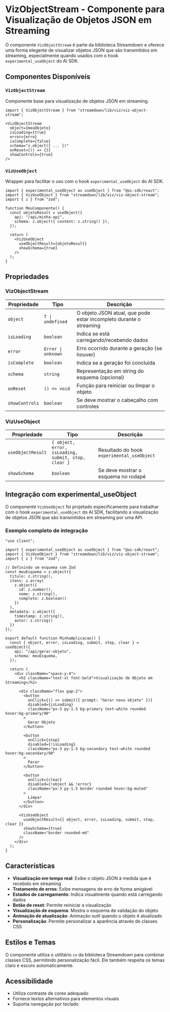 # VizObjectStream - Componente para Visualização de Objetos JSON em Streaming

O componente `VizObjectStream` é parte da biblioteca Streamdown e oferece uma forma elegante de visualizar objetos JSON que são transmitidos em streaming, especialmente quando usados com o hook `experimental_useObject` do AI SDK.

## Componentes Disponíveis

### `VizObjectStream`

Componente base para visualização de objetos JSON em streaming.

```tsx
import { VizObjectStream } from "streamdown/lib/viz/viz-object-stream";

<VizObjectStream
  object={meuObjeto}
  isLoading={true}
  error={erro}
  isComplete={false}
  schema="z.object({ ... })"
  onReset={() => {}}
  showControls={true}
/>
```

### `VizUseObject`

Wrapper para facilitar o uso com o hook `experimental_useObject` do AI SDK.

```tsx
import { experimental_useObject as useObject } from "@ai-sdk/react";
import { VizUseObject } from "streamdown/lib/viz/viz-object-stream";
import { z } from "zod";

function MeuComponente() {
  const objetoResult = useObject({
    api: "/api/minha-api",
    schema: z.object({ content: z.string() }),
  });

  return (
    <VizUseObject
      useObjectResult={objetoResult}
      showSchema={true}
    />
  );
}
```

## Propriedades

### VizObjectStream

| Propriedade | Tipo | Descrição |
|-------------|------|-----------|
| `object` | `T \| undefined` | O objeto JSON atual, que pode estar incompleto durante o streaming |
| `isLoading` | `boolean` | Indica se está carregando/recebendo dados |
| `error` | `Error \| unknown` | Erro ocorrido durante a geração (se houver) |
| `isComplete` | `boolean` | Indica se a geração foi concluída |
| `schema` | `string` | Representação em string do esquema (opcional) |
| `onReset` | `() => void` | Função para reiniciar ou limpar o objeto |
| `showControls` | `boolean` | Se deve mostrar o cabeçalho com controles |

### VizUseObject

| Propriedade | Tipo | Descrição |
|-------------|------|-----------|
| `useObjectResult` | `{ object, error, isLoading, submit, stop, clear }` | Resultado do hook `experimental_useObject` |
| `showSchema` | `boolean` | Se deve mostrar o esquema no rodapé |

## Integração com experimental_useObject

O componente `VizUseObject` foi projetado especificamente para trabalhar com o hook `experimental_useObject` do AI SDK, facilitando a visualização de objetos JSON que são transmitidos em streaming por uma API.

### Exemplo completo de integração

```tsx
"use client";

import { experimental_useObject as useObject } from "@ai-sdk/react";
import { VizUseObject } from "streamdown/lib/viz/viz-object-stream";
import { z } from "zod";

// Definindo um esquema com Zod
const meuEsquema = z.object({
  titulo: z.string(),
  itens: z.array(
    z.object({
      id: z.number(),
      nome: z.string(),
      completo: z.boolean()
    })
  ),
  metadata: z.object({
    timestamp: z.string(),
    autor: z.string()
  })
});

export default function MinhaAplicacao() {
  const { object, error, isLoading, submit, stop, clear } = useObject({
    api: "/api/gerar-objeto",
    schema: meuEsquema,
  });

  return (
    <div className="space-y-4">
      <h2 className="text-xl font-bold">Visualização de Objeto em Streaming</h2>
      
      <div className="flex gap-2">
        <button
          onClick={() => submit({ prompt: "Gerar novo objeto" })}
          disabled={isLoading}
          className="px-3 py-1.5 bg-primary text-white rounded hover:bg-primary/90"
        >
          Gerar Objeto
        </button>
        
        <button
          onClick={stop}
          disabled={!isLoading}
          className="px-3 py-1.5 bg-secondary text-white rounded hover:bg-secondary/90"
        >
          Parar
        </button>
        
        <button
          onClick={clear}
          disabled={!object && !error}
          className="px-3 py-1.5 border rounded hover:bg-muted"
        >
          Limpar
        </button>
      </div>
      
      <VizUseObject
        useObjectResult={{ object, error, isLoading, submit, stop, clear }}
        showSchema={true}
        className="border rounded-md"
      />
    </div>
  );
}
```

## Características

- **Visualização em tempo real**: Exibe o objeto JSON à medida que é recebido em streaming
- **Tratamento de erros**: Exibe mensagens de erro de forma amigável
- **Estados de carregamento**: Indica visualmente quando está carregando dados
- **Botão de reset**: Permite reiniciar a visualização
- **Visualização de esquema**: Mostra o esquema de validação do objeto
- **Animação de atualização**: Animação sutil quando o objeto é atualizado
- **Personalização**: Permite personalizar a aparência através de classes CSS

## Estilos e Temas

O componente utiliza o utilitário `cn` da biblioteca Streamdown para combinar classes CSS, permitindo personalização fácil. Ele também respeita os temas claro e escuro automaticamente.

## Acessibilidade

- Utiliza contraste de cores adequado
- Fornece textos alternativos para elementos visuais
- Suporta navegação por teclado
